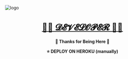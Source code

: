 <img src="https://graph.org/file/3d4562c52f26a50809325.jpg" alt="logo" target="/blank">

<h1 align="center">
 <b><a href="https://t.me/+019Bt0cZJJVkMzM1" target="/blank"> 🙋‍♂️ 𝓓𝓔𝓥𝓔𝓛𝓞𝓟𝓔𝓡 🙋‍♂️ </a></>
</h1>

<p align="center">🩵 Thanks for Being Here 🩵</p>

<p align="center"> ⭐ DEPLOY ON HEROKU (manually) </p>


